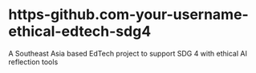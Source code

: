 # https-github.com-your-username-ethical-edtech-sdg4
A Southeast Asia based EdTech project to support SDG 4 with ethical AI reflection tools

